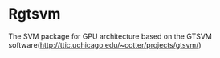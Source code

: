 # Rgtsvm
The SVM package for GPU architecture based on the GTSVM software(http://ttic.uchicago.edu/~cotter/projects/gtsvm/)
